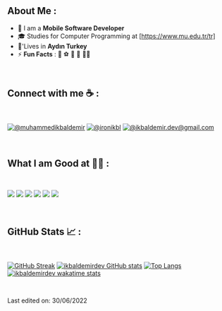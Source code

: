 
<h1  I'm İkbal Demir</h1>

## About Me :

- 🏢 I am a **Mobile Software Developer** 
- 🎓 Studies for Computer Programming at [https://www.mu.edu.tr/tr]
- 🏡'Lives in **Aydın Turkey**
- ⚡ **Fun Facts** : 🏃 ⚽ 🥊 🎥 ✍🏻

<br>

## Connect with me ☕ :

<br>

[![@muhammedikbaldemir](https://img.icons8.com/fluency/48/000000/linkedin.png "@muhammedikbaldemir")](https://www.linkedin.com/in/muhammedikbaldemir/) [![@ironikbl](https://img.icons8.com/fluency/48/000000/twitter-squared.png "@ironikbl")](https://twitter.com/ironikbl) [![@ikbaldemir.dev@gmail.com](https://img.icons8.com/fluency/48/000000/apple-mail.png "@ikbaldemir.dev@gmail.com")](ikbaldemir.dev@gmail.com)

<br>

## What I am Good at 🧑‍💻 :

<br>

<img src="https://img.icons8.com/color/48/000000/html-5--v1.png"/> <img src="https://img.icons8.com/color/48/000000/css3.png"/> <img src="https://img.icons8.com/color/48/000000/dart.png"/> <img src="https://img.icons8.com/color/48/000000/flutter--v1.png"/> <img src="https://img.icons8.com/color/48/000000/figma.png"/> <img src="https://img.icons8.com/color/48/000000/firebase.png"/>

<br>

## GitHub Stats 📈 :

<br>

[![GitHub Streak](https://github-readme-streak-stats.herokuapp.com?user=ikbaldemirdev&theme=algolia&date_format=M%20j%5B%2C%20Y%5D)](https://git.io/streak-stats) [![ikbaldemirdev GitHub stats](https://github-readme-stats.vercel.app/api?username=ikbaldemirdev&theme=algolia)](https://github.com/ikbaldemirdev/github-readme-stats) [![Top Langs](https://github-readme-stats.vercel.app/api/top-langs/?username=ikbaldemirdev&theme=algolia)](https://github.com/ikbaldemirdev/github-readme-stats) [![ikbaldemirdev wakatime stats](https://github-readme-stats.vercel.app/api/wakatime?username=ikbaldemirdev&theme=algolia)](https://github.com/ikbaldemirdev/github-readme-stats)

<br>

Last edited on: 30/06/2022
